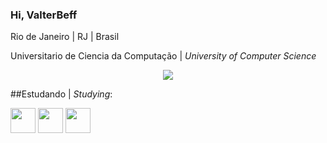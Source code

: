 ### Hi, **ValterBeff**

Rio de Janeiro | RJ | Brasil

Universitario de Ciencia da Computação | *University of Computer Science*

<p align="center"> <img src="https://github-readme-stats.vercel.app/api?username=valterbeff&count_private=true&show_icons=true&theme=radical" /> </p>

##Estudando | *Studying*:

<img loading="lazy" src="https://cdn.jsdelivr.net/gh/devicons/devicon@latest/icons/html5/html5-original.svg" width="40" height="40"/> <img loading="lazy" src="https://cdn.jsdelivr.net/gh/devicons/devicon@latest/icons/css3/css3-original.svg" width="40" height="40"/> <img loading="lazy" src="https://cdn.jsdelivr.net/gh/devicons/devicon@latest/icons/git/git-original.svg" width="40" height="40"/>
